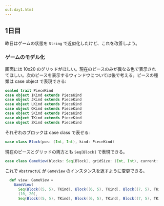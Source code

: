 ```yaml
---
out:day1.html
---
```


1日目
----

昨日はゲームの状態を `String` で近似化したけど、これを改善しよう。

### ゲームのモデル化

画面には 10x20 のグリッドがほしい。現在のピースのみが異なる色で表示されてほしい。次のピースを表示するウィンドウについては後で考える。ピースの種類は case object で表現できる:

```scala
sealed trait PieceKind
case object IKind extends PieceKind
case object JKind extends PieceKind
case object LKind extends PieceKind
case object OKind extends PieceKind
case object SKind extends PieceKind
case object TKind extends PieceKind
case object ZKind extends PieceKind
```

それぞれのブロックは case class で表せる:

```scala
case class Block(pos: (Int, Int), kind: PieceKind)
```

現在のピースとグリッドの両方とも `Seq[Block]` で表現できる。

```scala
case class GameView(blocks: Seq[Block], gridSize: (Int, Int), current: Seq[Block])
```

これで `AbstractUI` が `GameView` のインスタンスを返すように変更できる。

```scala
  def view: GameView =
    GameView(
      Seq(Block((5, 5), TKind), Block((6, 5), TKind), Block((7, 5), TKind), Block((6, 6), TKind), Block((0, 0), TKind)),
      (10, 20),
      Seq(Block((5, 5), TKind), Block((6, 5), TKind), Block((7, 5), TKind), Block((6, 6), TKind)))
```
